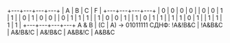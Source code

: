 +---+---+---+---+
| A | B | C | F |
+---+---+---+---+
| 0 | 0 | 0 | 0 |
| 0 | 0 | 1 | 1 |
| 0 | 1 | 0 | 0 |
| 0 | 1 | 1 | 1 |
| 1 | 0 | 0 | 1 |
| 1 | 0 | 1 | 1 |
| 1 | 1 | 0 | 1 |
| 1 | 1 | 1 | 1 |
+---+---+---+---+
A & B | (C | A) -> 01011111
СДНФ:  !A&!B&C | !A&B&C | A&!B&!C | A&!B&C | A&B&!C | A&B&C
